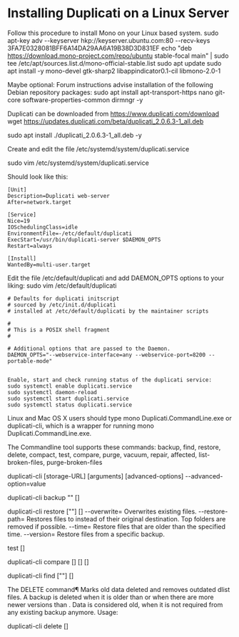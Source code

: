 # Installing Duplicati on a Linux Server
Follow this procedure to install Mono on your Linux based system.
    sudo apt-key adv --keyserver hkp://keyserver.ubuntu.com:80 --recv-keys 3FA7E0328081BFF6A14DA29AA6A19B38D3D831EF
    echo "deb https://download.mono-project.com/repo/ubuntu stable-focal main" | sudo tee /etc/apt/sources.list.d/mono-official-stable.list
    sudo apt update
    sudo apt install -y mono-devel gtk-sharp2 libappindicator0.1-cil libmono-2.0-1

Maybe optional: Forum instructions advise installation of the following Debian repository packages:
sudo apt install apt-transport-https nano git-core software-properties-common dirmngr -y

Duplicati can be downloaded from https://www.duplicati.com/download
wget https://updates.duplicati.com/beta/duplicati_2.0.6.3-1_all.deb

sudo apt install ./duplicati_2.0.6.3-1_all.deb -y

Create and edit the file /etc/systemd/system/duplicati.service

sudo vim /etc/systemd/system/duplicati.service

Should look like this:
```
[Unit]
Description=Duplicati web-server
After=network.target

[Service]
Nice=19
IOSchedulingClass=idle
EnvironmentFile=-/etc/default/duplicati
ExecStart=/usr/bin/duplicati-server $DAEMON_OPTS
Restart=always

[Install]
WantedBy=multi-user.target
```

Edit the file /etc/default/duplicati and add DAEMON_OPTS options to your liking: 
sudo vim /etc/default/duplicati
```
# Defaults for duplicati initscript
# sourced by /etc/init.d/duplicati
# installed at /etc/default/duplicati by the maintainer scripts

#
# This is a POSIX shell fragment
#

# Additional options that are passed to the Daemon.
DAEMON_OPTS="--webservice-interface=any --webservice-port=8200 --portable-mode"


Enable, start and check running status of the duplicati service:
sudo systemctl enable duplicati.service
sudo systemctl daemon-reload
sudo systemctl start duplicati.service  
sudo systemctl status duplicati.service
```

Linux and Mac OS X users should type mono Duplicati.CommandLine.exe or duplicati-cli, which is a wrapper for running mono Duplicati.CommandLine.exe.

The Commandline tool supports these commands:
backup, find, restore, delete, compact, test, compare, purge, vacuum, repair, affected, list-broken-files, purge-broken-files

duplicati-cli <command> [storage-URL] [arguments] [advanced-options] --advanced-option=value

duplicati-cli backup <storage-URL> "<source-path>" [<options>]

duplicati-cli restore <storage-URL> ["<filename>"] [<options>]
--overwrite=<boolean>
Overwrites existing files.
--restore-path=<string>
Restores files to instead of their original destination. Top folders are removed if possible.
--time=<time>
Restore files that are older than the specified time.
--version=<int>
Restore files from a specific backup.

test <storage-URL> <samples> [<options>]

duplicati-cli  compare <storage-URL> [<base-version>] [<compare-to>] [<options>]

duplicati-cli  find <storage-URL> ["<filename>"] [<options>]

The DELETE command¶
Marks old data deleted and removes outdated dlist files. A backup is deleted when it is older than <keep-time> or when there are more newer versions than <keep-versions>. Data is considered old, when it is not required from any existing backup anymore. Usage:

duplicati-cli  delete <storage-URL> [<options>]